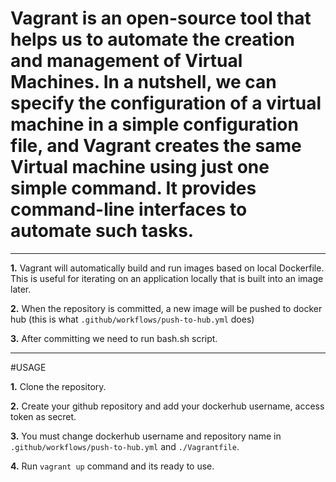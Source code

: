 # Vagrant is an open-source tool that helps us to automate the creation and management of Virtual Machines. In a nutshell, we can specify the configuration of a virtual machine in a simple configuration file, and Vagrant creates the same Virtual machine using just one simple command. It provides command-line interfaces to automate such tasks.

-------------

**1.** Vagrant will automatically build and run images based on local Dockerfile. This is useful for iterating on an application locally that is built
into an image later.

**2.** When the repository is committed, a new image will be pushed to docker hub (this is what `.github/workflows/push-to-hub.yml` does)

**3.** After committing we need to run bash.sh script.

-------------
 #USAGE
 
**1.** Clone the repository.

**2.** Create your github repository and add your dockerhub username, access token as secret.

**3.** You must change dockerhub username and repository name in `.github/workflows/push-to-hub.yml` and `./Vagrantfile`.

**4.** Run `vagrant up` command and its ready to use.
